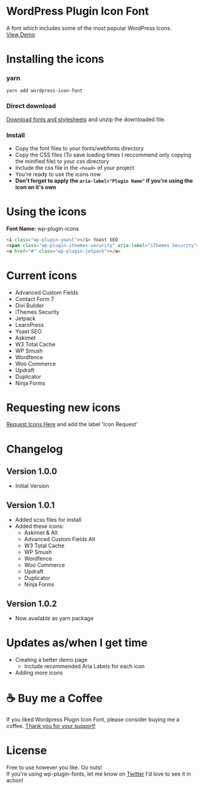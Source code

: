 # WordPress Plugin Icon Font
A font which includes some of the most popular WordPress Icons.<br />
[View Demo](https://dancanetti.github.io/wp-plugin-icons/)

# Installing the icons
### yarn
```
yarn add wordpress-icon-font
```
### Direct download
[Download fonts and stylesheets](https://github.com/DanCanetti/wp-plugin-icons/archive/master.zip) and unzip the downloaded file.

### Install
* Copy the font files to your fonts/webfonts directory
* Copy the CSS files (To save loading times I reccommend only copying the minified file) to your css directory
* Include the css file in the ```<head>``` of your project
* You're ready to use the icons now
* **Don't forget to apply the ```aria-label="Plugin Name"``` if you're using the icon on it's own**

# Using the icons

**Font Name:** wp-plugin-icons

``` html
<i class="wp-plugin-yoast"></i> Yoast SEO
<span class="wp-plugin-ithemes-security" aria-label="iThemes Security"></span>
<a href="#" class="wp-plugin-jetpack"></a>
```

# Current icons
* Advanced Custom Fields
* Contact Form 7
* Divi Builder
* iThemes Security
* Jetpack
* LearnPress
* Yoast SEO
* Askimet
* W3 Total Cache
* WP Smush
* Wordfence
* Woo Commerce
* Updraft
* Duplicator
* Ninja Forms

# Requesting new icons
[Request Icons Here](https://github.com/DanCanetti/wp-plugin-icons/issues) and add the label 'Icon Request'

# Changelog
## Version 1.0.0 ##
* Initial Version

## Version 1.0.1 ##
* Added scss files for install
* Added these icons:
    * Askimet & Alt
    * Advanced Custom Fields Alt
    * W3 Total Cache
    * WP Smush
    * Wordfence
    * Woo Commerce
    * Updraft
    * Duplicator
    * Ninja Forms

## Version 1.0.2 ##
* Now available as yarn package

# Updates as/when I get time
* Creating a better demo page
   * Include recommended Aria Labels for each icon
* Adding more icons

# ☕ Buy me a Coffee
If you liked Wordpress Plugin Icon Font, please consider buying me a coffee.
[Thank you for your support!](http://buymeacoff.ee/MfXCoSEBF)

# License
Free to use however you like. Go nuts!<br />
If you're using wp-plugin-fonts, let me know on [Twitter](https://twitter.com/Dan_Canetti) I'd love to see it in action!
